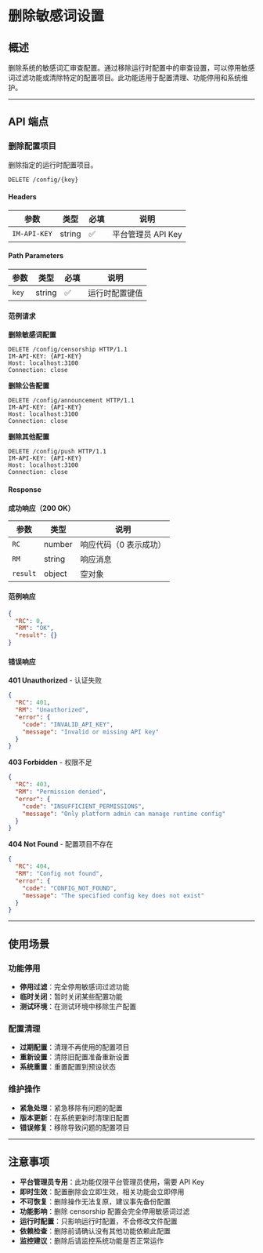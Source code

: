 # 删除敏感词设置

## 概述

删除系统的敏感词汇审查配置。通过移除运行时配置中的审查设置，可以停用敏感词过滤功能或清除特定的配置项目。此功能适用于配置清理、功能停用和系统维护。

------

## API 端点

### 删除配置项目

删除指定的运行时配置项目。

```http
DELETE /config/{key}
```

#### Headers

| 参数         | 类型   | 必填 | 说明              |
| ------------ | ------ | ---- | ----------------- |
| `IM-API-KEY` | string | ✅    | 平台管理员 API Key |

#### Path Parameters

| 参数  | 类型   | 必填 | 说明           |
| ----- | ------ | ---- | -------------- |
| `key` | string | ✅    | 运行时配置键值 |

#### 范例请求

**删除敏感词配置**

```http
DELETE /config/censorship HTTP/1.1
IM-API-KEY: {API-KEY}
Host: localhost:3100
Connection: close
```

**删除公告配置**

```http
DELETE /config/announcement HTTP/1.1
IM-API-KEY: {API-KEY}
Host: localhost:3100
Connection: close
```

**删除其他配置**

```http
DELETE /config/push HTTP/1.1
IM-API-KEY: {API-KEY}
Host: localhost:3100
Connection: close
```

#### Response

**成功响应（200 OK）**

| 参数     | 类型   | 说明                   |
| -------- | ------ | ---------------------- |
| `RC`     | number | 响应代码（0 表示成功） |
| `RM`     | string | 响应消息               |
| `result` | object | 空对象                 |

#### 范例响应

```json
{
  "RC": 0,
  "RM": "OK",
  "result": {}
}
```

#### 错误响应

**401 Unauthorized** - 认证失败

```json
{
  "RC": 401,
  "RM": "Unauthorized",
  "error": {
    "code": "INVALID_API_KEY",
    "message": "Invalid or missing API key"
  }
}
```

**403 Forbidden** - 权限不足

```json
{
  "RC": 403,
  "RM": "Permission denied",
  "error": {
    "code": "INSUFFICIENT_PERMISSIONS",
    "message": "Only platform admin can manage runtime config"
  }
}
```

**404 Not Found** - 配置项目不存在

```json
{
  "RC": 404,
  "RM": "Config not found",
  "error": {
    "code": "CONFIG_NOT_FOUND",
    "message": "The specified config key does not exist"
  }
}
```

------

## 使用场景

### 功能停用
- **停用过滤**：完全停用敏感词过滤功能
- **临时关闭**：暂时关闭某些配置功能
- **测试环境**：在测试环境中移除生产配置

### 配置清理
- **过期配置**：清理不再使用的配置项目
- **重新设置**：清除旧配置准备重新设置
- **系统重置**：重置配置到预设状态

### 维护操作
- **紧急处理**：紧急移除有问题的配置
- **版本更新**：在系统更新时清理旧配置
- **错误修复**：移除导致问题的配置项目

------

## 注意事项

- **平台管理员专用**：此功能仅限平台管理员使用，需要 API Key
- **即时生效**：配置删除会立即生效，相关功能会立即停用
- **不可恢复**：删除操作无法复原，建议事先备份配置
- **功能影响**：删除 censorship 配置会完全停用敏感词过滤
- **运行时配置**：只影响运行时配置，不会修改文件配置
- **依赖检查**：删除前请确认没有其他功能依赖此配置
- **监控建议**：删除后请监控系统功能是否正常运作